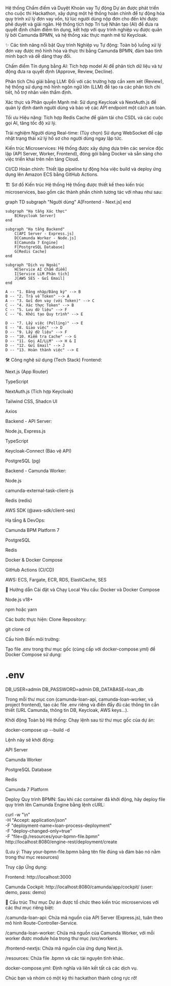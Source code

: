 Hệ thống Chấm điểm và Duyệt Khoản vay Tự động
Dự án được phát triển cho cuộc thi Hackathon, xây dựng một hệ thống hoàn chỉnh để tự động hóa quy trình xử lý đơn vay vốn, từ lúc người dùng nộp đơn cho đến khi được phê duyệt và giải ngân. Hệ thống tích hợp Trí tuệ Nhân tạo (AI) để đưa ra quyết định chấm điểm tín dụng, kết hợp với quy trình nghiệp vụ được quản lý bởi Camunda BPMN, và hệ thống xác thực mạnh mẽ từ Keycloak.

✨ Các tính năng nổi bật
Quy trình Nghiệp vụ Tự động: Toàn bộ luồng xử lý đơn vay được mô hình hóa và thực thi bằng Camunda BPMN, đảm bảo tính minh bạch và dễ dàng thay đổi.

Chấm điểm Tín dụng bằng AI: Tích hợp model AI để phân tích dữ liệu và tự động đưa ra quyết định (Approve, Review, Decline).

Phân tích Chú giải bằng LLM: Đối với các trường hợp cần xem xét (Review), hệ thống sử dụng mô hình ngôn ngữ lớn (LLM) để tạo ra các phân tích chi tiết, hỗ trợ nhân viên thẩm định.

Xác thực và Phân quyền Mạnh mẽ: Sử dụng Keycloak và NextAuth.js để quản lý định danh người dùng và bảo vệ các API endpoint một cách an toàn.

Tối ưu Hiệu năng: Tích hợp Redis Cache để giảm tải cho CSDL và các cuộc gọi AI, tăng tốc độ xử lý.

Trải nghiệm Người dùng Real-time: (Tùy chọn) Sử dụng WebSocket để cập nhật trạng thái xử lý hồ sơ cho người dùng ngay lập tức.

Kiến trúc Microservices: Hệ thống được xây dựng dựa trên các service độc lập (API Server, Worker, Frontend), đóng gói bằng Docker và sẵn sàng cho việc triển khai trên nền tảng Cloud.

CI/CD Hoàn chỉnh: Thiết lập pipeline tự động hóa việc build và deploy ứng dụng lên Amazon ECS bằng GitHub Actions.

🏗️ Sơ đồ Kiến trúc Hệ thống
Hệ thống được thiết kế theo kiến trúc microservices, bao gồm các thành phần chính tương tác với nhau như sau:

graph TD
    subgraph "Người dùng"
        A[Frontend - Next.js]
    end

    subgraph "Hạ tầng Xác thực"
        B[Keycloak Server]
    end

    subgraph "Hạ tầng Backend"
        C[API Server - Express.js]
        D[Camunda Worker - Node.js]
        E[Camunda 7 Engine]
        F[PostgreSQL Database]
        G[Redis Cache]
    end

    subgraph "Dịch vụ Ngoài"
        H[Service AI Chấm điểm]
        I[Service LLM Phân tích]
        J[AWS SES - Gửi Email]
    end

    A -- "1. Đăng nhập/Đăng ký" --> B
    B -- "2. Trả về Token" --> A
    A -- "3. Gửi đơn vay (với Token)" --> C
    C -- "4. Xác thực Token" --> B
    C -- "5. Lưu dữ liệu" --> F
    C -- "6. Khởi tạo Quy trình" --> E

    D -- "7. Lấy việc (Polling)" --> E
    E -- "8. Giao việc" --> D
    D -- "9. Lấy dữ liệu" --> F
    D -- "10. Kiểm tra Cache" --> G
    D -- "11. Gọi AI/LLM" --> H & I
    D -- "12. Gửi Email" --> J
    D -- "13. Hoàn thành việc" --> E

🛠️ Công nghệ sử dụng (Tech Stack)
Frontend:

Next.js (App Router)

TypeScript

NextAuth.js (Tích hợp Keycloak)

Tailwind CSS, Shadcn UI

Axios

Backend - API Server:

Node.js, Express.js

TypeScript

Keycloak-Connect (Bảo vệ API)

PostgreSQL (pg)

Backend - Camunda Worker:

Node.js

camunda-external-task-client-js

Redis (redis)

AWS SDK (@aws-sdk/client-ses)

Hạ tầng & DevOps:

Camunda BPM Platform 7

PostgreSQL

Redis

Docker & Docker Compose

GitHub Actions (CI/CD)

AWS: ECS, Fargate, ECR, RDS, ElastiCache, SES

🚀 Hướng dẫn Cài đặt và Chạy Local
Yêu cầu:
Docker và Docker Compose

Node.js v18+

npm hoặc yarn

Các bước thực hiện:
Clone Repository:

git clone <your-repository-url>
cd <your-project-folder>

Cấu hình Biến môi trường:

Tạo file .env trong thư mục gốc (cùng cấp với docker-compose.yml) để Docker Compose sử dụng:

# .env
DB_USER=admin
DB_PASSWORD=admin
DB_DATABASE=loan_db

Trong mỗi thư mục con (camunda-loan-api, camunda-loan-worker, và project frontend), tạo các file .env riêng và điền đầy đủ các thông tin cần thiết (URL Camunda, thông tin DB, Keycloak, AWS keys...).

Khởi động Toàn bộ Hệ thống:
Chạy lệnh sau từ thư mục gốc của dự án:

docker-compose up --build -d

Lệnh này sẽ khởi động:

API Server

Camunda Worker

PostgreSQL Database

Redis

Camunda 7 Platform

Deploy Quy trình BPMN:
Sau khi các container đã khởi động, hãy deploy file quy trình lên Camunda Engine bằng lệnh cURL:

curl -w "\n" \
-H "Accept: application/json" \
-F "deployment-name=loan-process-deployment" \
-F "deploy-changed-only=true" \
-F "file=@./resources/your-bpmn-file.bpmn" \
http://localhost:8080/engine-rest/deployment/create

(Lưu ý: Thay your-bpmn-file.bpmn bằng tên file đúng và đảm bảo nó nằm trong thư mục resources)

Truy cập Ứng dụng:

Frontend: http://localhost:3000

Camunda Cockpit: http://localhost:8080/camunda/app/cockpit/ (user: demo, pass: demo)

📂 Cấu trúc Thư mục
Dự án được tổ chức theo kiến trúc microservices với các thư mục riêng biệt:

/camunda-loan-api: Chứa mã nguồn của API Server (Express.js), tuân theo mô hình Route-Controller-Service.

/camunda-loan-worker: Chứa mã nguồn của Camunda Worker, với mỗi worker được module hóa trong thư mục /src/workers.

/frontend-nextjs: Chứa mã nguồn của ứng dụng Next.js.

/resources: Chứa file .bpmn và các tài nguyên tĩnh khác.

docker-compose.yml: Định nghĩa và liên kết tất cả các dịch vụ.

Chúc bạn và nhóm có một kỳ thi hackathon thành công rực rỡ!
